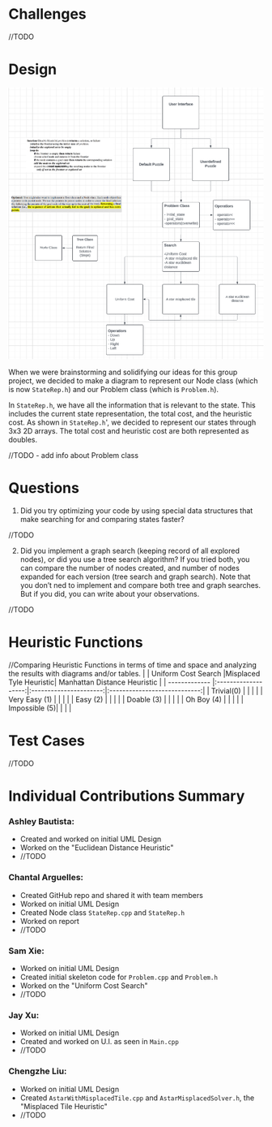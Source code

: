# Challenges

//TODO

# Design

![project1_design](assets/lucidchart.png) 

When we were brainstorming and solidifying our ideas for this group project, we decided to make a diagram to represent our Node class (which is now `StateRep.h`) and our Problem class (which is `Problem.h`). 

In `StateRep.h`, we have all the information that is relevant to the state. This includes the current state representation, the total cost, and the heuristic cost. As shown in `StateRep.h`', we decided to represent our states through 3x3 2D arrays. The total cost and heuristic cost are both represented as doubles. 

//TODO - add info about Problem class

# Questions

1. Did you try optimizing your code by using special data structures that make searching for and comparing states faster?

//TODO

2. Did you implement a graph search (keeping record of all explored nodes), or did you use a tree search algorithm? If you tried both, you can compare the number of nodes created, and number of nodes expanded for each version (tree search and graph search). Note that you don’t ned to implement and compare both tree and graph searches. But if you did, you can write about your observations.

//TODO

# Heuristic Functions

//Comparing Heuristic Functions in terms of time and space and analyzing the results with
diagrams and/or tables. 
|               | Uniform Cost Search |Misplaced Tyle Heuristic| Manhattan Distance Heuristic |
| ------------- |:-------------------:|:----------------------:|:----------------------------:|
| Trivial(0)    |                     |                        |                              |
| Very Easy (1) |                     |                        |                              |
| Easy (2)      |                     |                        |                              |
| Doable (3)    |                     |                        |                              |
| Oh Boy (4)    |                     |                        |                              |
| Impossible (5)|                     |                        |                              |

# Test Cases

//TODO

# Individual Contributions Summary

### Ashley Bautista:
- Created and worked on initial UML Design
- Worked on the "Euclidean Distance Heuristic"
- //TODO

### Chantal Arguelles: 
- Created GitHub repo and shared it with team members
- Worked on initial UML Design
- Created Node class `StateRep.cpp` and `StateRep.h`
- Worked on report
- //TODO

### Sam Xie: 
- Worked on initial UML Design
- Created initial skeleton code for `Problem.cpp` and `Problem.h`
- Worked on the "Uniform Cost Search"
- //TODO

### Jay Xu: 
- Worked on initial UML Design
- Created and worked on U.I. as seen in `Main.cpp`
- //TODO

### Chengzhe Liu: 
- Worked on initial UML Design 
- Created `AstarWithMisplacedTile.cpp` and `AstarMisplacedSolver.h`, the "Misplaced Tile Heuristic"
- //TODO